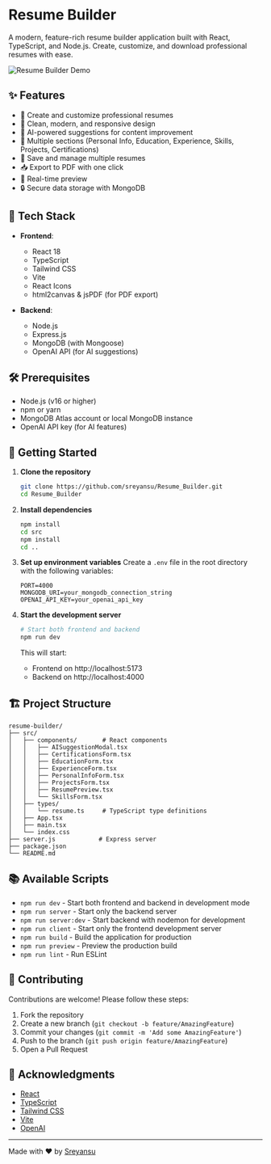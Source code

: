 # Resume Builder

A modern, feature-rich resume builder application built with React, TypeScript, and Node.js. Create, customize, and download professional resumes with ease.

![Resume Builder Demo](https://resumebuilder.sreyansu.space/)

## ✨ Features

- 📝 Create and customize professional resumes
- 🎨 Clean, modern, and responsive design
- 🤖 AI-powered suggestions for content improvement
- 📄 Multiple sections (Personal Info, Education, Experience, Skills, Projects, Certifications)
- 💾 Save and manage multiple resumes
- 📥 Export to PDF with one click
- 🔄 Real-time preview
- 🔒 Secure data storage with MongoDB

## 🚀 Tech Stack

- **Frontend**:
  - React 18
  - TypeScript
  - Tailwind CSS
  - Vite
  - React Icons
  - html2canvas & jsPDF (for PDF export)

- **Backend**:
  - Node.js
  - Express.js
  - MongoDB (with Mongoose)
  - OpenAI API (for AI suggestions)

## 🛠️ Prerequisites

- Node.js (v16 or higher)
- npm or yarn
- MongoDB Atlas account or local MongoDB instance
- OpenAI API key (for AI features)

## 🚀 Getting Started

1. **Clone the repository**
   ```bash
   git clone https://github.com/sreyansu/Resume_Builder.git
   cd Resume_Builder
   ```

2. **Install dependencies**
   ```bash
   npm install
   cd src
   npm install
   cd ..
   ```

3. **Set up environment variables**
   Create a `.env` file in the root directory with the following variables:
   ```env
   PORT=4000
   MONGODB_URI=your_mongodb_connection_string
   OPENAI_API_KEY=your_openai_api_key
   ```

4. **Start the development server**
   ```bash
   # Start both frontend and backend
   npm run dev
   ```
   This will start:
   - Frontend on http://localhost:5173
   - Backend on http://localhost:4000

## 🏗️ Project Structure

```
resume-builder/
├── src/
│   ├── components/       # React components
│   │   ├── AISuggestionModal.tsx
│   │   ├── CertificationsForm.tsx
│   │   ├── EducationForm.tsx
│   │   ├── ExperienceForm.tsx
│   │   ├── PersonalInfoForm.tsx
│   │   ├── ProjectsForm.tsx
│   │   ├── ResumePreview.tsx
│   │   └── SkillsForm.tsx
│   ├── types/
│   │   └── resume.ts     # TypeScript type definitions
│   ├── App.tsx
│   ├── main.tsx
│   └── index.css
├── server.js            # Express server
├── package.json
└── README.md
```

## 📚 Available Scripts

- `npm run dev` - Start both frontend and backend in development mode
- `npm run server` - Start only the backend server
- `npm run server:dev` - Start backend with nodemon for development
- `npm run client` - Start only the frontend development server
- `npm run build` - Build the application for production
- `npm run preview` - Preview the production build
- `npm run lint` - Run ESLint

## 🤝 Contributing

Contributions are welcome! Please follow these steps:

1. Fork the repository
2. Create a new branch (`git checkout -b feature/AmazingFeature`)
3. Commit your changes (`git commit -m 'Add some AmazingFeature'`)
4. Push to the branch (`git push origin feature/AmazingFeature`)
5. Open a Pull Request

## 🙏 Acknowledgments

- [React](https://reactjs.org/)
- [TypeScript](https://www.typescriptlang.org/)
- [Tailwind CSS](https://tailwindcss.com/)
- [Vite](https://vitejs.dev/)
- [OpenAI](https://openai.com/)

---

Made with ❤️ by [Sreyansu](https://github.com/sreyansu)
